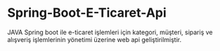 # Spring-Boot-E-Ticaret-Api

JAVA Spring boot ile e-ticaret işlemleri için kategori, müşteri, sipariş ve alışveriş işlemlerinin yönetimi üzerine web api geliştirilmiştir.

